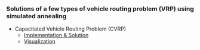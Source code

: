 ### Solutions of a few types of vehicle routing problem (VRP) using simulated annealing 
 * Capacitated Vehicle Routing Problem (CVRP)
   * [Implementation & Solution](https://github.com/KMORaza/VRP-Simulated-Annealing/blob/main/solutions/cvrp.cpp)
   * [Visualization](https://github.com/KMORaza/VRP-Simulated-Annealing/blob/main/visualization/cvrp.m)

[](https://github.com/KMORaza/VRP-Simulated-Annealing/blob/main/figures/Figure%202024-07-21%2000_48_12.png) 
